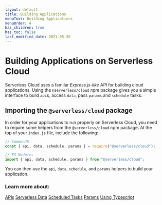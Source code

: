 ```yaml
---
layout: default
title: Building Applications
menuText: Building Applications
menuOrder: 4
has_children: true
has_toc: false
last_modified_date: 2021-05-30
---
```


# Building Applications on Serverless Cloud

Serverless Cloud uses a familar *Express.js-like* API for building cloud applications. Using the `@serverless/cloud` npm package gives you a simple interface to build `api`s, access `data`, pass `params` and `schedule` tasks.

## Importing the `@serverless/cloud` package

In order for your applications to run properly on Serverless Cloud, you need to require some helpers from the `@serverless/cloud` npm package. At the top of your `index.js` file, include the following:

```javascript
// CommonJS
const { api, data, schedule, params } = require("@serverless/cloud");

// ES Modules
import { api, data, schedule, params } from "@serverless/cloud";
```

You can then use the `api`, `data`, `schedule`, and `params` helpers to build your application.

### Learn more about:

[APIs](/cloud/apps/api)
[Serverless Data](/cloud/apps/data)
[Scheduled Tasks](/cloud/apps/schedule)
[Params](/cloud/apps/params)
[Using Typescript](/cloud/apps/typescript)
